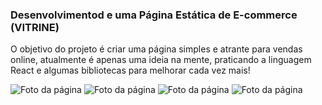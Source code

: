 ### Desenvolvimentod e uma Página Estática de E-commerce (VITRINE)
O objetivo do projeto é criar uma página simples e atrante para vendas online, atualmente é apenas uma ideia na mente, praticando a linguagem React e algumas bibliotecas para melhorar cada vez mais!

<img src="/images/1" alt="Foto da página">
<img src="/images/2" alt="Foto da página">
<img src="/images/3" alt="Foto da página">
<img src="/images/4" alt="Foto da página">


